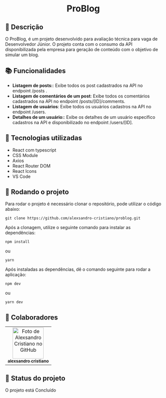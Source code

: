 <h1 align="center">ProBlog</h1>

## :memo: Descrição

O ProBlog, é um projeto desenvolvido para avaliação técnica para vaga de Desenvolvedor Júnior.
O projeto conta com o consumo da API disponibilizada pela empresa para geração de conteúdo com o objetivo de simular um blog.

## :books: Funcionalidades

- <b>Listagem de posts:</b>: Exibe todos os post cadastrados na API no endpoint /posts .
- <b> Listagem de comentários de um post</b>: Exibe todos os comentários cadastrados na API no endpoint /posts/[ID]/comments.
- <b>Listagem de usuários</b>: Exibe todos os usuários cadastros na API no endpoint /users.
- <b>Detalhes de um usuário:</b>: Exibe os detalhes de um usuário específico cadastros na API e disponibilizado no endpoint /users/[ID].

## :wrench: Tecnologias utilizadas

- React com typescript
- CSS Module
- Axios
- React Router DOM
- React Icons
- VS Code

## :rocket: Rodando o projeto

Para rodar o projeto é necessário clonar o repositório, pode utilizar o código abaixo:

```
git clone https://github.com/alexsandro-cristiano/problog.git
```

Após a clonagem, utilize o seguinte comando para instalar as dependências:

```
npm install
```

ou

```
yarn
```

Após instaladas as dependências, dê o comando seguinte para rodar a aplicação:

```
npm dev
```

ou

```
yarn dev
```

## :handshake: Colaboradores

<table>
  <tr>
    <td align="center">
      <a href="https://github.com/alexsandro-cristiano">
        <img src="https://avatars.githubusercontent.com/u/75186371?v=4" width="100px;" alt="Foto de Alexsandro Cristiano no GitHub"/><br>
        <sub>
          <b>alexsandro cristiano</b>
        </sub>
      </a>
    </td>
  </tr>
</table>

## :dart: Status do projeto

O projeto está Concluído

